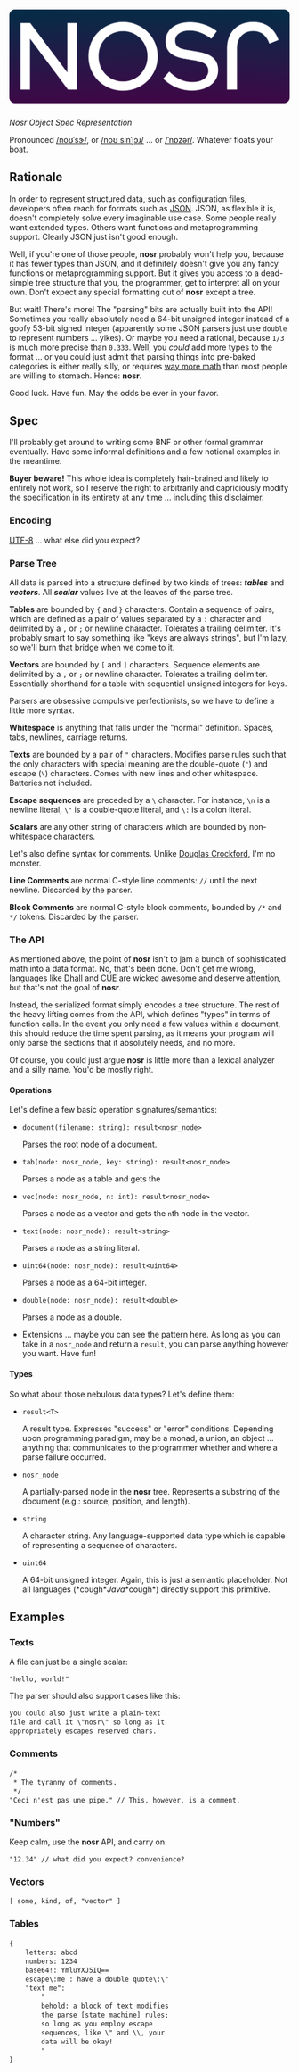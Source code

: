 # ![Nosr Object Spec Representation](./assets/nosr.svg)

*Nosr Object Spec Representation*

Pronounced [/noʊˈsɝ/](http://ipa-reader.xyz/?text=no%CA%8A%CB%88s%C9%9D), or
[/noʊ sinˈjɔɹ/](http://ipa-reader.xyz/?text=no%CA%8A%20sin%CB%88j%C9%94%C9%B9)
... or [/ˈnɒzər/](http://ipa-reader.xyz/?text=%CB%88n%C9%92z%C9%99r). Whatever
floats your boat.

## Rationale

In order to represent structured data, such as configuration files, developers
often reach for formats such as [JSON](https://www.json.org/json-en.html). JSON,
as flexible it is, doesn't completely solve every imaginable use case. Some
people really want extended types. Others want functions and metaprogramming
support. Clearly JSON just isn't good enough.

Well, if you're one of those people, **nosr** probably won't help you, because
it has fewer types than JSON, and it definitely doesn't give you any fancy
functions or metaprogramming support. But it gives you access to a dead-simple
tree structure that you, the programmer, get to interpret all on your own. Don't
expect any special formatting out of **nosr** except a tree.

But wait! There's more! The "parsing" bits are actually built into the API!
Sometimes you really absolutely need a 64-bit unsigned integer instead of a
goofy 53-bit signed integer (apparently some JSON parsers just use `double` to
represent numbers ... yikes). Or maybe you need a rational, because `1/3` is
much more precise than `0.333`. Well, you *could* add more types to the format
... or you could just admit that parsing things into pre-baked categories is
either really silly, or requires [way more
math](https://en.wikipedia.org/wiki/Dependent_type) than most people are willing
to stomach. Hence: **nosr**.

Good luck. Have fun. May the odds be ever in your favor.

## Spec

I'll probably get around to writing some BNF or other formal grammar eventually.
Have some informal definitions and a few notional examples in the meantime.

**Buyer beware!** This whole idea is completely hair-brained and likely to
entirely not work, so I reserve the right to arbitrarily and capriciously modify
the specification in its entirety at any time ... including this disclaimer.

### Encoding

[UTF-8](https://en.wikipedia.org/wiki/UTF-8) ... what else did you expect?

### Parse Tree

All data is parsed into a structure defined by two kinds of trees: ***tables***
and ***vectors***. All ***scalar*** values live at the leaves of the parse tree.

**Tables** are bounded by `{` and `}` characters. Contain a sequence of pairs,
which are defined as a pair of values separated by a `:` character and delimited
by a `,` or `;` or newline character. Tolerates a trailing delimiter. It's
probably smart to say something like "keys are always strings", but I'm lazy, so
we'll burn that bridge when we come to it.

**Vectors** are bounded by `[` and `]` characters. Sequence elements are
delimited by a `,` or `;` or newline character. Tolerates a trailing delimiter.
Essentially shorthand for a table with sequential unsigned integers for keys.

Parsers are obsessive compulsive perfectionists, so we have to define a little
more syntax.

**Whitespace** is anything that falls under the "normal" definition. Spaces,
tabs, newlines, carriage returns.

**Texts** are bounded by a pair of `"` characters. Modifies parse rules such
that the only characters with special meaning are the double-quote (`"`) and
escape (`\`) characters. Comes with new lines and other whitespace. Batteries
not included.

**Escape sequences** are preceded by a `\` character. For instance, `\n` is a
newline literal, `\"` is a double-quote literal, and `\:` is a colon literal.

**Scalars** are any other string of characters which are bounded by
non-whitespace characters.

Let's also define syntax for comments. Unlike [Douglas
Crockford](https://web.archive.org/web/20190112173904/https://plus.google.com/118095276221607585885/posts/RK8qyGVaGSr),
I'm no monster.

**Line Comments** are normal C-style line comments: `//` until the next newline.
Discarded by the parser.

**Block Comments** are normal C-style block comments, bounded by `/*` and `*/`
tokens. Discarded by the parser.

### The API

As mentioned above, the point of **nosr** isn't to jam a bunch of sophisticated
math into a data format. No, that's been done. Don't get me wrong, languages
like [Dhall](https://dhall-lang.org/) and [CUE](https://cuelang.org/) are wicked
awesome and deserve attention, but that's not the goal of **nosr**.

Instead, the serialized format simply encodes a tree structure. The rest of the
heavy lifting comes from the API, which defines "types" in terms of function
calls. In the event you only need a few values within a document, this should
reduce the time spent parsing, as it means your program will only parse the
sections that it absolutely needs, and no more.

Of course, you could just argue **nosr** is little more than a lexical analyzer
and a silly name. You'd be mostly right.

#### Operations

Let's define a few basic operation signatures/semantics:

* `document(filename: string): result<nosr_node>`

  Parses the root node of a document.

* `tab(node: nosr_node, key: string): result<nosr_node>`

  Parses a node as a table and gets the

* `vec(node: nosr_node, n: int): result<nosr_node>`

  Parses a node as a vector and gets the `n`th node in the vector.

* `text(node: nosr_node): result<string>`

  Parses a node as a string literal.

* `uint64(node: nosr_node): result<uint64>`

  Parses a node as a 64-bit integer.

* `double(node: nosr_node): result<double>`

  Parses a node as a double.

* Extensions ... maybe you can see the pattern here. As long as you can take in
  a `nosr_node` and return a `result`, you can parse anything however you want.
  Have fun!

#### Types

So what about those nebulous data types? Let's define them:

* `result<T>`

  A result type. Expresses "success" or "error" conditions. Depending upon
  programming paradigm, may be a monad, a union, an object ... anything that
  communicates to the programmer whether and where a parse failure occurred.

* `nosr_node`

  A partially-parsed node in the **nosr** tree. Represents a substring of the
  document (e.g.: source, position, and length).

* `string`

  A character string. Any language-supported data type which is capable of
  representing a sequence of characters.

* `uint64`

  A 64-bit unsigned integer. Again, this is just a semantic placeholder. Not all
  languages (\*cough\**Java*\*cough\*) directly support this primitive.

## Examples

### Texts

A file can just be a single scalar:

    "hello, world!"

The parser should also support cases like this:

    you could also just write a plain-text
    file and call it \"nosr\" so long as it
    appropriately escapes reserved chars.

### Comments

    /*
     * The tyranny of comments.
     */
    "Ceci n'est pas une pipe." // This, however, is a comment.

### "Numbers"

Keep calm, use the **nosr** API, and carry on.

    "12.34" // what did you expect? convenience?

### Vectors

    [ some, kind, of, "vector" ]

### Tables

    {
        letters: abcd
        numbers: 1234
        base64!: YmluYXJ5IQ==
        escape\:me : have a double quote\:\"
        "text me":
            "
            behold: a block of text modifies
            the parse [state machine] rules;
            so long as you employ escape
            sequences, like \" and \\, your
            data will be okay!
            "
    }
